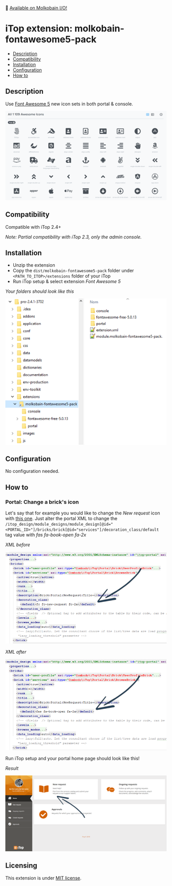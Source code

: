 👋 [Available on Molkobain I/O!](https://www.molkobain.com/product/font-awesome-5-pack/)

# iTop extension: molkobain-fontawesome5-pack
* [Description](#description)
* [Compatibility](#compatibility)
* [Installation](#installation)
* [Configuration](#configuration)
* [How to](#how-to)

## Description
Use [Font Awesome 5](https://fontawesome.com/) new icon sets in both portal & console.

![Description decoration](https://raw.githubusercontent.com/Molkobain/itop-fontawesome5-pack/develop/docs/mfp-icon-examples.PNG)

## Compatibility
Compatible with iTop 2.4+

*Note: Partial compatibility with iTop 2.3, only the admin console.*

## Installation
* Unzip the extension
* Copy the ``dist/molkobain-fontawesome5-pack`` folder under ``<PATH_TO_ITOP>/extensions`` folder of your iTop
* Run iTop setup & select extension *Font Awesome 5*

*Your folders should look like this*

![Extensions folder](https://raw.githubusercontent.com/Molkobain/itop-fontawesome5-pack/develop/docs/mfp-install.PNG)

## Configuration
No configuration needed.

## How to
### Portal: Change a brick's icon
Let's say that for example you would like to change the *New request* icon with [this one](https://fontawesome.com/icons/book-open?style=solid). Just alter the portal XML to change the ``/itop_design/module_designs/module_design[@id="<PORTAL_ID>"]/bricks/brick[@id="services"]/decoration_class/default`` tag value with *fas fa-book-open fa-2x*

*XML before*

![Before](https://raw.githubusercontent.com/Molkobain/itop-fontawesome5-pack/develop/docs/mfp-example-01-01.PNG)

*XML after*

![After](https://raw.githubusercontent.com/Molkobain/itop-fontawesome5-pack/develop/docs/mfp-example-01-02.PNG)

Run iTop setup and your portal home page should look like this!

*Result*

![Extensions folder](https://raw.githubusercontent.com/Molkobain/itop-fontawesome5-pack/develop/docs/mfp-example-01-03.PNG)

## Licensing
This extension is under [MIT license](https://en.wikipedia.org/wiki/MIT_License).
